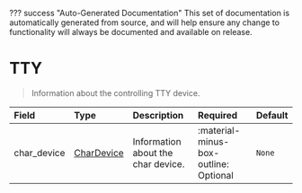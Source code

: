 ??? success "Auto-Generated Documentation"
    This set of documentation is automatically generated from source, and will help ensure any change to functionality will always be documented and available on release.

# TTY

> Information about the controlling TTY device.

| Field | Type | Description | Required | Default |
| :--- | :--- | :--- | :--- | :--- |
| char_device | [CharDevice](/howler/odm/class/chardevice) | Information about the char device. | :material-minus-box-outline: Optional | `None` |
